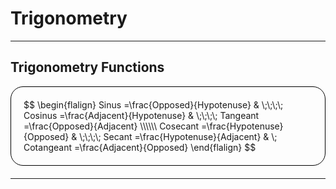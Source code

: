 # Trigonometry

<hr/>

## Trigonometry Functions

<div style="border: 1px solid black; border-radius:20px;margin:0px 0px 20px 0px;padding:20px;">
$$
\begin{flalign}
    Sinus =\frac{Opposed}{Hypotenuse} & \;\;\;\; Cosinus =\frac{Adjacent}{Hypotenuse} & \;\;\;\; Tangeant =\frac{Opposed}{Adjacent}
    \\\\\\
    Cosecant =\frac{Hypotenuse}{Opposed}  & \;\;\;\; Secant =\frac{Hypotenuse}{Adjacent} & \; Cotangeant =\frac{Adjacent}{Opposed}
\end{flalign}
$$
</div>

<hr/>
